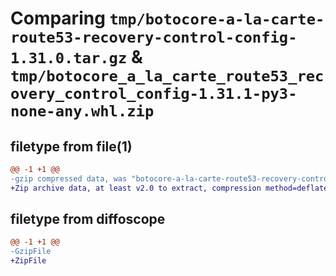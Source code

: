 # Comparing `tmp/botocore-a-la-carte-route53-recovery-control-config-1.31.0.tar.gz` & `tmp/botocore_a_la_carte_route53_recovery_control_config-1.31.1-py3-none-any.whl.zip`

## filetype from file(1)

```diff
@@ -1 +1 @@
-gzip compressed data, was "botocore-a-la-carte-route53-recovery-control-config-1.31.0.tar", last modified: Fri Jul  7 01:44:19 2023, max compression
+Zip archive data, at least v2.0 to extract, compression method=deflate
```

## filetype from diffoscope

```diff
@@ -1 +1 @@
-GzipFile
+ZipFile
```

